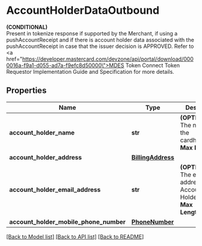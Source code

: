 # AccountHolderDataOutbound

__(CONDITIONAL)__<br> Present in tokenize response if supported by the Merchant, if using a pushAccountReceipt and if there is account holder data associated with the pushAccountReceipt in case that the issuer decision is APPROVED. Refer to <a href=\"https://developer.mastercard.com/devzone/api/portal/download/0000016a-f9a1-d055-ad7a-f9efc8d50000\">MDES Token Connect Token Requestor Implementation Guide and Specification </a> for more details. </br> 
## Properties
Name | Type | Description | Notes
------------ | ------------- | ------------- | -------------
**account_holder_name** | **str** | __(OPTIONAL)__ The name of the cardholder&lt;br&gt; __Max Length:27__  | [optional] 
**account_holder_address** | [**BillingAddress**](BillingAddress.md) |  | [optional] 
**account_holder_email_address** | **str** | __(OPTIONAL)__ The e-mail address of the Account Holder&lt;br&gt; __Max Length:320__  | [optional] 
**account_holder_mobile_phone_number** | [**PhoneNumber**](PhoneNumber.md) |  | [optional] 

[[Back to Model list]](../README.md#documentation-for-models) [[Back to API list]](../README.md#documentation-for-api-endpoints) [[Back to README]](../README.md)


